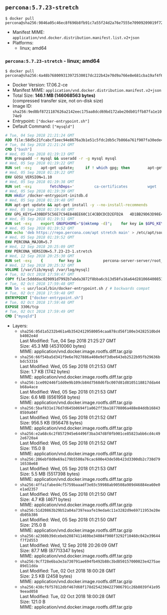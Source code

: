 ## `percona:5.7.23-stretch`

```console
$ docker pull percona@sha256:9846a05c46ec8f696b8fb91c7a55f24d2a76e7555e70909209019f729d868d2a
```

-	Manifest MIME: `application/vnd.docker.distribution.manifest.list.v2+json`
-	Platforms:
	-	linux; amd64

### `percona:5.7.23-stretch` - linux; amd64

```console
$ docker pull percona@sha256:4a48b768009313972530017dc222b42e70d9a766e8e681cba19af4f6087f91cf
```

-	Docker Version: 17.06.2-ce
-	Manifest MIME: `application/vnd.docker.distribution.manifest.v2+json`
-	Total Size: **146.1 MB (146068563 bytes)**  
	(compressed transfer size, not on-disk size)
-	Image ID: `sha256:9ed8bf8721187626a2142eec175aa8dcd69bd172abe20db01ffb87fa1e1074e9`
-	Entrypoint: `["docker-entrypoint.sh"]`
-	Default Command: `["mysqld"]`

```dockerfile
# Tue, 04 Sep 2018 21:21:24 GMT
ADD file:58d5c21fcabcf1eec94e8676a3b1e51c5fdc2db5c7b866a761f907fa30ede4d8 in / 
# Tue, 04 Sep 2018 21:21:24 GMT
CMD ["bash"]
# Wed, 05 Sep 2018 01:19:13 GMT
RUN groupadd -r mysql && useradd -r -g mysql mysql
# Wed, 05 Sep 2018 01:19:22 GMT
RUN set -ex; 	apt-get update; 	if ! which gpg; then 		apt-get install -y --no-install-recommends gnupg; 	fi; 	if ! gpg --version | grep -q '^gpg (GnuPG) 1\.'; then 		 apt-get install -y --no-install-recommends dirmngr; 	fi; 	rm -rf /var/lib/apt/lists/*
# Wed, 05 Sep 2018 01:19:22 GMT
ENV GOSU_VERSION=1.10
# Wed, 05 Sep 2018 01:19:38 GMT
RUN set -ex; 		fetchDeps=' 		ca-certificates 		wget 	'; 	apt-get update; 	apt-get install -y --no-install-recommends $fetchDeps; 	rm -rf /var/lib/apt/lists/*; 		dpkgArch="$(dpkg --print-architecture | awk -F- '{ print $NF }')"; 	wget -O /usr/local/bin/gosu "https://github.com/tianon/gosu/releases/download/$GOSU_VERSION/gosu-$dpkgArch"; 	wget -O /usr/local/bin/gosu.asc "https://github.com/tianon/gosu/releases/download/$GOSU_VERSION/gosu-$dpkgArch.asc"; 		export GNUPGHOME="$(mktemp -d)"; 	gpg --keyserver ha.pool.sks-keyservers.net --recv-keys B42F6819007F00F88E364FD4036A9C25BF357DD4; 	gpg --batch --verify /usr/local/bin/gosu.asc /usr/local/bin/gosu; 	command -v gpgconf > /dev/null && gpgconf --kill all || :; 	rm -r "$GNUPGHOME" /usr/local/bin/gosu.asc; 		chmod +x /usr/local/bin/gosu; 	gosu nobody true; 		apt-get purge -y --auto-remove $fetchDeps
# Wed, 05 Sep 2018 01:19:39 GMT
RUN mkdir /docker-entrypoint-initdb.d
# Wed, 05 Sep 2018 01:19:48 GMT
RUN apt-get update && apt-get install -y --no-install-recommends 		apt-transport-https ca-certificates 		pwgen 	&& rm -rf /var/lib/apt/lists/*
# Wed, 05 Sep 2018 01:19:48 GMT
ENV GPG_KEYS=430BDF5C56E7C94E848EE60C1C4CBDCDCD2EFD2A 	4D1BB29D63D98E422B2113B19334A25F8507EFA5
# Wed, 05 Sep 2018 01:19:51 GMT
RUN set -ex; 	export GNUPGHOME="$(mktemp -d)"; 	for key in $GPG_KEYS; do 		gpg --keyserver ha.pool.sks-keyservers.net --recv-keys "$key"; 	done; 	gpg --export $GPG_KEYS > /etc/apt/trusted.gpg.d/percona.gpg; 	command -v gpgconf > /dev/null && gpgconf --kill all || :; 	rm -r "$GNUPGHOME"; 	apt-key list
# Wed, 05 Sep 2018 01:19:52 GMT
RUN echo 'deb https://repo.percona.com/apt stretch main' > /etc/apt/sources.list.d/percona.list
# Wed, 05 Sep 2018 01:19:52 GMT
ENV PERCONA_MAJOR=5.7
# Wed, 12 Sep 2018 20:25:09 GMT
ENV PERCONA_VERSION=5.7.23-23-1.stretch
# Wed, 12 Sep 2018 20:25:30 GMT
RUN set -ex; 	{ 		for key in 			percona-server-server/root_password 			percona-server-server/root_password_again 			"percona-server-server-$PERCONA_MAJOR/root-pass" 			"percona-server-server-$PERCONA_MAJOR/re-root-pass" 		; do 			echo "percona-server-server-$PERCONA_MAJOR" "$key" password 'unused'; 		done; 	} | debconf-set-selections; 	apt-get update; 	apt-get install -y 		percona-server-server-$PERCONA_MAJOR=$PERCONA_VERSION 	; 	rm -rf /var/lib/apt/lists/*; 	sed -ri 's/^user\s/#&/' /etc/mysql/my.cnf; 	rm -rf /var/lib/mysql; 	mkdir -p /var/lib/mysql /var/run/mysqld; 	chown -R mysql:mysql /var/lib/mysql /var/run/mysqld; 	chmod 777 /var/run/mysqld; 	find /etc/mysql/ -name '*.cnf' -print0 		| xargs -0 grep -lZE '^(bind-address|log)' 		| xargs -rt -0 sed -Ei 's/^(bind-address|log)/#&/'; 	echo '[mysqld]\nskip-host-cache\nskip-name-resolve' > /etc/mysql/conf.d/docker.cnf
# Wed, 12 Sep 2018 20:25:32 GMT
VOLUME [/var/lib/mysql /var/log/mysql]
# Tue, 02 Oct 2018 17:59:47 GMT
COPY file:5ddddac029091d7992b7abda3872f8bba6cb13d58fa16a64d281066400851f77 in /usr/local/bin/ 
# Tue, 02 Oct 2018 17:59:48 GMT
RUN ln -s usr/local/bin/docker-entrypoint.sh / # backwards compat
# Tue, 02 Oct 2018 17:59:48 GMT
ENTRYPOINT ["docker-entrypoint.sh"]
# Tue, 02 Oct 2018 17:59:48 GMT
EXPOSE 3306/tcp
# Tue, 02 Oct 2018 17:59:49 GMT
CMD ["mysqld"]
```

-	Layers:
	-	`sha256:05d1a5232b461a4b35424129580054caa878cd56f100e34282510bd4b4082e4d`  
		Last Modified: Tue, 04 Sep 2018 21:25:27 GMT  
		Size: 45.3 MB (45310060 bytes)  
		MIME: application/vnd.docker.image.rootfs.diff.tar.gzip
	-	`sha256:66f54ba5d341f9e6e7027886a408e9df3dbe643eb2522b95fb29636bbdc53316`  
		Last Modified: Wed, 05 Sep 2018 01:21:53 GMT  
		Size: 1.7 KB (1742 bytes)  
		MIME: application/vnd.docker.image.rootfs.diff.tar.gzip
	-	`sha256:1ce092446f1dd0e9b109cb84d7568d6fbc007d81d8105118817dda44b68a4ace`  
		Last Modified: Wed, 05 Sep 2018 01:21:53 GMT  
		Size: 6.6 MB (6561958 bytes)  
		MIME: application/vnd.docker.image.rootfs.diff.tar.gzip
	-	`sha256:5baf831e176d7d645b0694f1a062ff3ba18770806a488e84ddb1684385b9a04f`  
		Last Modified: Wed, 05 Sep 2018 01:21:52 GMT  
		Size: 956.5 KB (956478 bytes)  
		MIME: application/vnd.docker.image.rootfs.diff.tar.gzip
	-	`sha256:e2a68c6c2f8572945e64496f3ba347d8f0fb901ce85823abb6cd4c492e6720a4`  
		Last Modified: Wed, 05 Sep 2018 01:21:52 GMT  
		Size: 115.0 B  
		MIME: application/vnd.docker.image.rootfs.diff.tar.gzip
	-	`sha256:206ebf8d0e69a179b5500a76cac600e43de50b423d3300db2c738d7916538e68`  
		Last Modified: Wed, 05 Sep 2018 01:21:53 GMT  
		Size: 5.5 MB (5517398 bytes)  
		MIME: application/vnd.docker.image.rootfs.diff.tar.gzip
	-	`sha256:4ffa1fabed4cf5759baaadf3e03c59988ab90508a989d46884ea60e0e1ad2357`  
		Last Modified: Wed, 05 Sep 2018 01:21:50 GMT  
		Size: 4.7 KB (4671 bytes)  
		MIME: application/vnd.docker.image.rootfs.diff.tar.gzip
	-	`sha256:51d20863b29b52a04a7397eaafe19eda4c11e3282d9e69711953e20edb05b386`  
		Last Modified: Wed, 05 Sep 2018 01:21:50 GMT  
		Size: 215.0 B  
		MIME: application/vnd.docker.image.rootfs.diff.tar.gzip
	-	`sha256:a2360b39dcebeb2087411469be34084f908f3292f10460c042e39644f7f2d553`  
		Last Modified: Wed, 12 Sep 2018 20:26:09 GMT  
		Size: 87.7 MB (87713347 bytes)  
		MIME: application/vnd.docker.image.rootfs.diff.tar.gzip
	-	`sha256:9cf728e6ba3e3a730791ae694fb492b88c3bd850157000023e4275ae89d11dda`  
		Last Modified: Tue, 02 Oct 2018 18:00:28 GMT  
		Size: 2.5 KB (2458 bytes)  
		MIME: application/vnd.docker.image.rootfs.diff.tar.gzip
	-	`sha256:438cf6f57812dbf467d68f178d2542304227906791c26b8039f41e959eead058`  
		Last Modified: Tue, 02 Oct 2018 18:00:28 GMT  
		Size: 121.0 B  
		MIME: application/vnd.docker.image.rootfs.diff.tar.gzip
